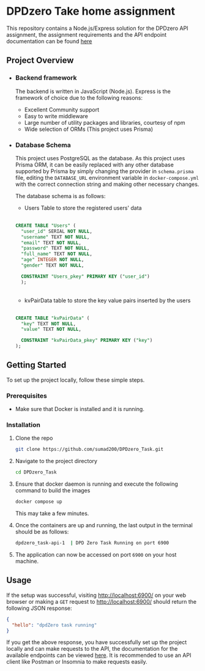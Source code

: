 # DPDzero Take home assignment

This repository contains a Node.js/Express solution for the DPDzero API assignment, the assignment requirements and the
API endpoint documentation can be found [here](https://bit.ly/dpdzero-fullstack-engg)

## Project Overview

- ### Backend framework

  The backend is written in JavaScript (Node.js). Express is the framework of choice due to the following reasons:

  - Excellent Community support
  - Easy to write middleware
  - Large number of utility packages and libraries, courtesy of npm
  - Wide selection of ORMs (This project uses Prisma)

- ### Database Schema

  This project uses PostgreSQL as the database. As this project uses Prisma ORM, it can be easily replaced with any other database supported by Prisma by simply changing the provider in `schema.prisma` file, editing the `DATABASE_URL` environment variable in `docker-compose.yml` with the correct connection string and making other necessary changes.

  The database schema is as follows:

  - Users Table to store the registered users' data

  <br/>

  ```sql
  CREATE TABLE "Users" (
    "user_id" SERIAL NOT NULL,
    "username" TEXT NOT NULL,
    "email" TEXT NOT NULL,
    "password" TEXT NOT NULL,
    "full_name" TEXT NOT NULL,
    "age" INTEGER NOT NULL,
    "gender" TEXT NOT NULL,

    CONSTRAINT "Users_pkey" PRIMARY KEY ("user_id")
    );
  ```

  <br/>

  - kvPairData table to store the key value pairs inserted by the users

   <br/>

  ```sql
  CREATE TABLE "kvPairData" (
    "key" TEXT NOT NULL,
    "value" TEXT NOT NULL,

    CONSTRAINT "kvPairData_pkey" PRIMARY KEY ("key")
  );
  ```

## Getting Started

To set up the project locally, follow these simple steps.

### Prerequisites

- Make sure that Docker is installed and it is running.

### Installation

1. Clone the repo

   ```sh
   git clone https://github.com/sumad200/DPDzero_Task.git
   ```

2. Navigate to the project directory

   ```sh
   cd DPDzero_Task
   ```

3. Ensure that docker daemon is running and execute the following command to build the images

   ```sh
   docker compose up
   ```

   This may take a few minutes.

4. Once the containers are up and running, the last output in the terminal should be as follows:

   ```sh
   dpdzero_task-api-1  | DPD Zero Task Running on port 6900
   ```

5. The application can now be accessed on port `6900` on your host machine.

## Usage

If the setup was successful, visiting <http://localhost:6900/> on your web browser or making a `GET` request to <http://localhost:6900/> should return the following JSON response:

```json
{
  "hello": "dpdZero task running"
}
```

If you get the above response, you have successfully set up the project locally and can make requests to the API, the documentation for the available endpoints can be viewed [here](https://dpdzero.notion.site/Take-home-assignment-Software-Developer-a1354d18891744fa9fc84815f040c76d?pvs=25#694d7900382a43fbbe54bafa95e2628a). It is recommended to use an API client like Postman or Insomnia to make requests easily.
